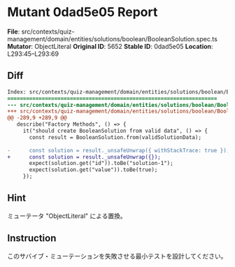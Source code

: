 # Mutant 0dad5e05 Report

**File**: src/contexts/quiz-management/domain/entities/solutions/boolean/BooleanSolution.spec.ts
**Mutator**: ObjectLiteral
**Original ID**: 5652
**Stable ID**: 0dad5e05
**Location**: L293:45–L293:69

## Diff

```diff
Index: src/contexts/quiz-management/domain/entities/solutions/boolean/BooleanSolution.spec.ts
===================================================================
--- src/contexts/quiz-management/domain/entities/solutions/boolean/BooleanSolution.spec.ts	original
+++ src/contexts/quiz-management/domain/entities/solutions/boolean/BooleanSolution.spec.ts	mutated #5652
@@ -289,9 +289,9 @@
   describe("Factory Methods", () => {
     it("should create BooleanSolution from valid data", () => {
       const result = BooleanSolution.from(validSolutionData);
 
-      const solution = result._unsafeUnwrap({ withStackTrace: true });
+      const solution = result._unsafeUnwrap({});
       expect(solution.get("id")).toBe("solution-1");
       expect(solution.get("value")).toBe(true);
     });
```

## Hint

ミューテータ "ObjectLiteral" による置換。

## Instruction

このサバイブ・ミューテーションを失敗させる最小テストを設計してください。
